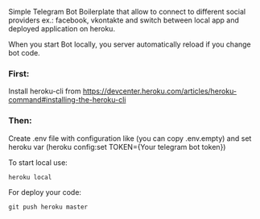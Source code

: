 Simple Telegram Bot Boilerplate that allow to connect to different social providers ex.: facebook, vkontakte and switch between local app and deployed application on heroku.

When you start Bot locally, you server automatically reload if you change bot code.

### First:
Install heroku-cli  from https://devcenter.heroku.com/articles/heroku-command#installing-the-heroku-cli
### Then:
Create .env file with configuration like (you can copy .env.empty) and set heroku var (heroku config:set TOKEN={Your telegram bot token})

To start local use:
```
heroku local
```

For deploy your code:
```
git push heroku master
```

